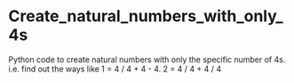 # Create_natural_numbers_with_only_4s
Python code to create natural numbers with only the specific number of 4s. i.e. find out the ways like 1 = 4 / 4 + 4 - 4. 2 = 4 / 4 + 4 / 4
